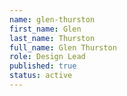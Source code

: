 ```yaml
---
name: glen-thurston
first_name: Glen
last_name: Thurston
full_name: Glen Thurston
role: Design Lead
published: true
status: active
---
```

